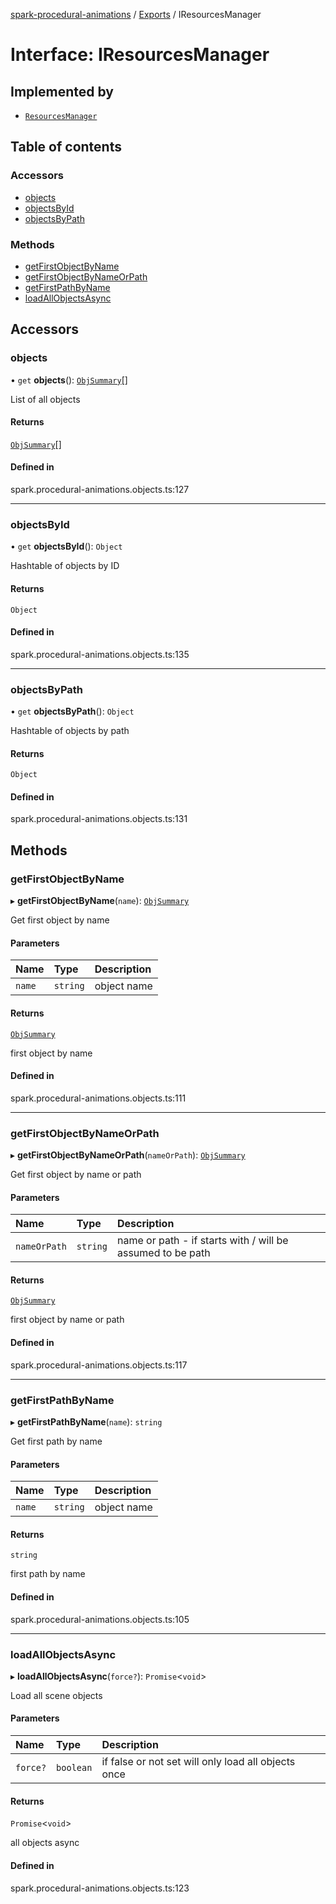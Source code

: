 [spark-procedural-animations](../README.md) / [Exports](../modules.md) / IResourcesManager

# Interface: IResourcesManager

## Implemented by

- [`ResourcesManager`](../classes/ResourcesManager.md)

## Table of contents

### Accessors

- [objects](IResourcesManager.md#objects)
- [objectsById](IResourcesManager.md#objectsbyid)
- [objectsByPath](IResourcesManager.md#objectsbypath)

### Methods

- [getFirstObjectByName](IResourcesManager.md#getfirstobjectbyname)
- [getFirstObjectByNameOrPath](IResourcesManager.md#getfirstobjectbynameorpath)
- [getFirstPathByName](IResourcesManager.md#getfirstpathbyname)
- [loadAllObjectsAsync](IResourcesManager.md#loadallobjectsasync)

## Accessors

### objects

• `get` **objects**(): [`ObjSummary`](../classes/ObjSummary.md)[]

List of all objects

#### Returns

[`ObjSummary`](../classes/ObjSummary.md)[]

#### Defined in

spark.procedural-animations.objects.ts:127

___

### objectsById

• `get` **objectsById**(): `Object`

Hashtable of objects by ID

#### Returns

`Object`

#### Defined in

spark.procedural-animations.objects.ts:135

___

### objectsByPath

• `get` **objectsByPath**(): `Object`

Hashtable of objects by path

#### Returns

`Object`

#### Defined in

spark.procedural-animations.objects.ts:131

## Methods

### getFirstObjectByName

▸ **getFirstObjectByName**(`name`): [`ObjSummary`](../classes/ObjSummary.md)

Get first object by name

#### Parameters

| Name | Type | Description |
| :------ | :------ | :------ |
| `name` | `string` | object name |

#### Returns

[`ObjSummary`](../classes/ObjSummary.md)

first object by name

#### Defined in

spark.procedural-animations.objects.ts:111

___

### getFirstObjectByNameOrPath

▸ **getFirstObjectByNameOrPath**(`nameOrPath`): [`ObjSummary`](../classes/ObjSummary.md)

Get first object by name or path

#### Parameters

| Name | Type | Description |
| :------ | :------ | :------ |
| `nameOrPath` | `string` | name or path - if starts with / will be assumed to be path |

#### Returns

[`ObjSummary`](../classes/ObjSummary.md)

first object by name or path

#### Defined in

spark.procedural-animations.objects.ts:117

___

### getFirstPathByName

▸ **getFirstPathByName**(`name`): `string`

Get first path by name

#### Parameters

| Name | Type | Description |
| :------ | :------ | :------ |
| `name` | `string` | object name |

#### Returns

`string`

first path by name

#### Defined in

spark.procedural-animations.objects.ts:105

___

### loadAllObjectsAsync

▸ **loadAllObjectsAsync**(`force?`): `Promise`<`void`\>

Load all scene objects

#### Parameters

| Name | Type | Description |
| :------ | :------ | :------ |
| `force?` | `boolean` | if false or not set will only load all objects once |

#### Returns

`Promise`<`void`\>

all objects async

#### Defined in

spark.procedural-animations.objects.ts:123

